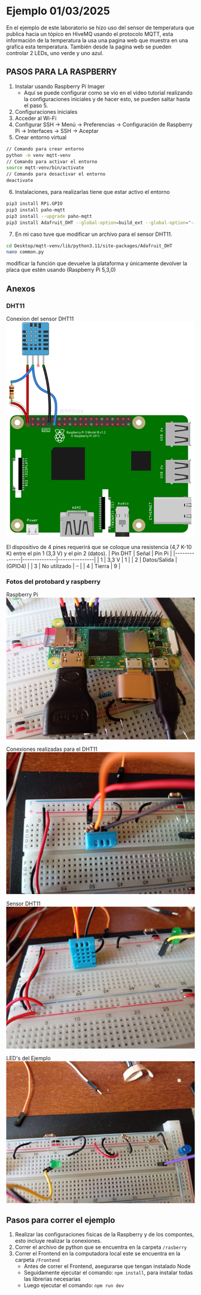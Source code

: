 # Ejemplo 01/03/2025

En el ejemplo de este laboratorio se hizo uso del sensor de temperatura que publica hacia un tópico en HiveMQ usando el protocolo MQTT, esta información de la temperatura la usa una pagina web que muestra en una grafica esta temperatura. También desde la pagina web se pueden controlar 2 LEDs, uno verde y uno azul.

## PASOS PARA LA RASPBERRY

1. Instalar usando Raspberry Pi Imager
	- Aquí se puede configurar como se vio en el video tutorial realizando la configuraciones iniciales y de hacer esto, se pueden saltar hasta el paso 5.
2. Configuraciones iniciales
3. Acceder al Wi-Fi
4. Configurar SSH
	-> Menú -> Preferencias -> Configuración de Raspberry Pi -> Interfaces -> SSH -> Aceptar
5. Crear entorno virtual
```bash
// Comando para crear entorno
python -m venv mqtt-venv
// Comando para activar el entorno
source mqtt-venv/bin/activate
// Comando para desactivar el entorno
deactivate
```

6. Instalaciones, para realizarlas tiene que estar activo el entorno
```bash
pip3 install RPi.GPIO
pip3 install paho-mqtt
pip3 install --upgrade paho-mqtt
pip3 install Adafruit_DHT --global-option=build_ext --global-option="--force-pi"
```

7. En mi caso tuve que modificar un archivo para el sensor DHT11.
```bash
cd Desktop/mqtt-venv/lib/python3.11/site-packages/Adafruit_DHT
nano common.py
```

modificar la función que devuelve la plataforma y únicamente devolver la placa que estén usando (Raspberry Pi 5,3,0)


## Anexos

### DHT11
Conexion del sensor DHT11
![DHT11](./img/dht11.png)

El dispositivo de 4 pines requerirá que se coloque una resistencia (4,7 K-10 K) entre el pin 1 (3,3 V) y el pin 2 (datos).
| Pin DHT      | Señal        | Pin Pi        |
|--------------|--------------|---------------|
| 1            | 3,3 V        | 1             |
| 2            | Datos/Salida | (GPIO4)   |
| 3            | No utilizado | –             |
| 4            | Tierra        | 9         |


### Fotos del protobard y raspberry

Raspberry Pi
![Raspberry Pi Zero 2W](./img/raspberry.jpeg)

Conexiones realizadas para el DHT11
![Conexiones DHT11](./img/dht11.jpeg)

Sensor DHT11
![DHT11](./img/sensor_dht11.jpeg)

LED's del Ejemplo
![DHT11](./img/leds.jpeg)

## Pasos para correr el ejemplo

1. Realizar las configuraciones fisicas de la Raspberry y de los compontes, esto incluye realizar la conexiones.
2. Correr el archivo de python que se encuentra en la carpeta `/rasberry`
3. Correr el Frontend en la computadora local este se encuentra en la carpeta `/Frontend`
	- Antes de correr el Frontend, asegurarse que tengan instalado Node
	- Seguidamente ejecutar el comando: `npm install`, para instalar todas las librerias necesarias
	- Luego ejecutar el comando: `npm run dev`